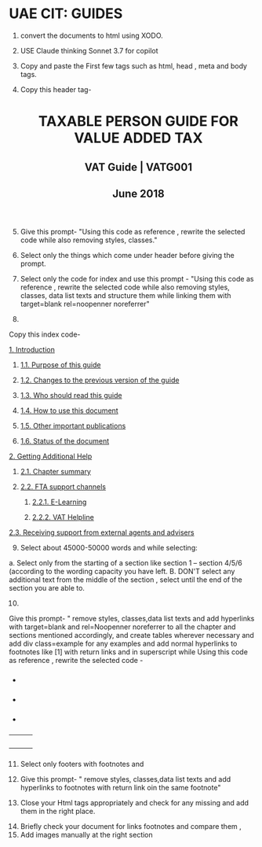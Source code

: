 # UAE CIT: GUIDES
1. convert the documents to html using XODO. 

2. USE Claude thinking Sonnet 3.7 for copilot  

3. Copy and paste the  First few tags such as html, head , meta and body tags. 

<!DOCTYPE html>
<html lang='en'>

<head>
    <meta charset='UTF-8'>
    <meta name='viewport' content='width=device-width, initial-scale=1.0'>
    <title></title>
    <link rel='stylesheet' href='https://gtlcdnstorage.blob.core.windows.net/guide/stylesheets/guide.css'>
</head>

<body>
    <div class='scope'>
 
 
<!-- Header [THIS IS FOR HEADER's]  -->

4. Copy this header tag- <header><h1>TAXABLE PERSON GUIDE FOR VALUE ADDED TAX</h1><h2>VAT Guide | VATG001</h2> <h2>June 2018</h2></header> 

 

 

 

5. Give this prompt- "Using this code as reference , rewrite the selected code while also removing styles, classes." 
 

6. Select only the things which come under header before giving the prompt. 
 
<!-- Main- Index [THIS IS FOR INDEX] -->

7. Select only the code for index and use this prompt -  "Using this code as reference , rewrite the selected code while also removing styles, classes, data list texts and structure them while linking them with target=blank rel=noopenner noreferrer" 

8. 
Copy this index code- <section class="index"><p><a href="#bookmarkSection1">1. Introduction</a></p><ol><li><p><a href="#bookmarkSection1.1">1.1. Purpose of this guide</a></p></li><li><p><a   href="#bookmarkSection1.2">1.2. Changes to the previous version of the guide</a></p></li><li><p><a href="#bookmarkSection1.3">1.3. Who should read this guide</a></p></li><li><p><a href="#bookmarkSection1.4">1.4. How to use this document</a></p></li><li><p><a href="#bookmarkSection1.5">1.5. Other important publications</a></p></li><li><p><a href="#bookmarkSection1.6">1.6. Status of the document</a></p></li></ol><p><a href="#bookmarkSection2">2. Getting Additional Help</a></p><ol><li><p><a href="#bookmarkSection2.1">2.1. Chapter summary</a></p></li><li><p><a href="#bookmarkSection2.2">2.2. FTA support channels</a></p><ol><li><p><a href="#bookmarkSection2.2.1">2.2.1. E-Learning</a></p></li><li><p><a href="#bookmarkSection2.2.2">2.2.2. VAT Helpline</a></p></li></ol></li></ol><p><a href="#bookmarkSection2.3">2.3. Receiving support from external agents and advisers</a></p></section> 
 
 
<!-- Main - Body [THIS IS FOR BODY]  -->

9. Select about 45000-50000 words and while selecting: 

a. Select only from the starting of a section like section 1 – section 4/5/6 (according to the wording capacity you have left. 
B. DON'T select any additional text from the middle of the section , select until the end of the section you are able to. 
 

10. 
Give this prompt- "  remove styles, classes,data list texts  and add hyperlinks with target=blank and rel=Noopenner noreferrer to all the chapter and sections mentioned accordingly, and create tables wherever necessary and add div class=example for any examples and add normal hyperlinks to footnotes like [1] with return links and in superscript while Using this code as reference , rewrite the selected code -<section class='level-1'><article id='bookmarkSection1'><h3></h3><p></p><section class='level-2'><article id='bookmarkSection1.1'><h3></h3><p></p><ul><li><p></p></li><li><p></p></li><li><p></p></li></ul><p></p></article><article id='bookmarkSection1.2'><h3></h3><p></p></article><article id='bookmarkSection1.3'><h3></h3><p></p></article><article id='bookmarkSection1.4'><h3></h3><p></p><p></p><p></p></article><article id='bookmarkSection1.5'><h3></h3><p></p><table><tr><th></th><th></th><th></th></tr><tr><td></td><td></td><td></td></tr><tr><td></td><td></td><td></td></tr><tr><td></td><td></td><td></td></tr></table><p></p><p></p></article><article id='bookmarkSection1.6'><h3></h3><p></p></article></section></article></section> 
 
 

<!-- Footer [THIS IS FOR FOOTER]  -->

11. Select only footers with footnotes and  

12. Give this prompt- "  remove styles, classes,data list texts  and add hyperlinks to footnotes with return link oin the same footnote" 

13. Close your Html tags appropriately and check for any missing </articles> and add them in the right place. 
 
<!-- Check your links and Data  -->

14. Briefly check  your document for links footnotes and compare them , 
15. Add images manually at the right section
 

